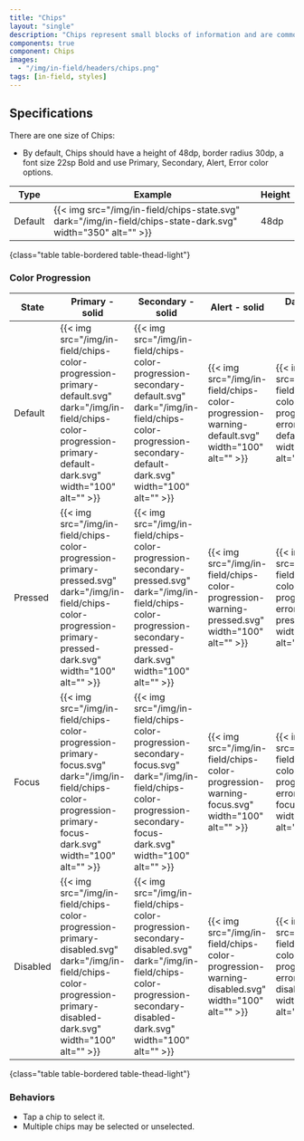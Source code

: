 ```yaml
---
title: "Chips"
layout: "single"
description: "Chips represent small blocks of information and are commonly used for input or filtering."
components: true
component: Chips
images:
  - "/img/in-field/headers/chips.png"
tags: [in-field, styles]
---
```


## Specifications

There are one size of Chips:

- By default, Chips should have a height of 48dp, border radius 30dp, a font size 22sp Bold and use Primary, Secondary, Alert, Error color options.

<!-- prettier-ignore-start -->
| Type    | Example                                                                                                      | Height |
|---------| ------------------------------------------------------------------------------------------------------------ | ------ |
| Default | {{< img src="/img/in-field/chips-state.svg" dark="/img/in-field/chips-state-dark.svg" width="350" alt="" >}} | 48dp   |
{class="table table-bordered table-thead-light"}

<!-- prettier-ignore-end -->

### Color Progression

<!-- prettier-ignore-start -->
| State    | Primary - solid                                                                   | Secondary - solid                                                                         | Alert - solid  | Danger - solid |
| -------- | ---------------------------------------------------------------------------------- | ------------------------------------------------------------------------------------------ | ---------------------- | ------------------------ |
| Default  | {{< img src="/img/in-field/chips-color-progression-primary-default.svg" dark="/img/in-field/chips-color-progression-primary-default-dark.svg" width="100" alt="" >}} | {{< img src="/img/in-field/chips-color-progression-secondary-default.svg" dark="/img/in-field/chips-color-progression-secondary-default-dark.svg" width="100" alt="" >}} | {{< img src="/img/in-field/chips-color-progression-warning-default.svg" width="100" alt="" >}} |{{< img src="/img/in-field/chips-color-progression-error-default.svg" width="100" alt="" >}} |
| Pressed  | {{< img src="/img/in-field/chips-color-progression-primary-pressed.svg" dark="/img/in-field/chips-color-progression-primary-pressed-dark.svg"  width="100" alt="" >}} | {{< img src="/img/in-field/chips-color-progression-secondary-pressed.svg" dark="/img/in-field/chips-color-progression-secondary-pressed-dark.svg" width="100" alt="" >}} | {{< img src="/img/in-field/chips-color-progression-warning-pressed.svg" width="100" alt="" >}} | {{< img src="/img/in-field/chips-color-progression-error-pressed.svg" width="100" alt="" >}} |
| Focus    | {{< img src="/img/in-field/chips-color-progression-primary-focus.svg" dark="/img/in-field/chips-color-progression-primary-focus-dark.svg" width="100" alt="" >}} | {{< img src="/img/in-field/chips-color-progression-secondary-focus.svg" dark="/img/in-field/chips-color-progression-secondary-focus-dark.svg" width="100" alt="" >}} | {{< img src="/img/in-field/chips-color-progression-warning-focus.svg" width="100" alt="" >}} | {{< img src="/img/in-field/chips-color-progression-error-focus.svg" width="100" alt="" >}} |
| Disabled | {{< img src="/img/in-field/chips-color-progression-primary-disabled.svg" dark="/img/in-field/chips-color-progression-primary-disabled-dark.svg" width="100" alt="" >}} | {{< img src="/img/in-field/chips-color-progression-secondary-disabled.svg" dark="/img/in-field/chips-color-progression-secondary-disabled-dark.svg" width="100" alt="" >}} | {{< img src="/img/in-field/chips-color-progression-warning-disabled.svg" width="100" alt="" >}} | {{< img src="/img/in-field/chips-color-progression-error-disabled.svg" width="100" alt="" >}} |
{class="table table-bordered table-thead-light"}
<!-- prettier-ignore-end -->

### Behaviors

- Tap a chip to select it.
- Multiple chips may be selected or unselected.
